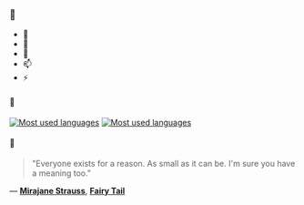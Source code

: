### 👋

- 🔭
- 🌱
- 💬
- 📫
- ⚡

#### 🧏

[![Most used languages](https://github-readme-stats-aynah.vercel.app/api/top-langs/?username=aynh&theme=solarized-dark&langs_count=6&layout=compact&hide_title=true)](https://github.com/anuraghazra/github-readme-stats#gh-dark-mode-only)
[![Most used languages](https://github-readme-stats-aynah.vercel.app/api/top-langs/?username=aynh&theme=solarized-light&langs_count=6&layout=compact&hide_title=true)](https://github.com/anuraghazra/github-readme-stats#gh-light-mode-only)

#### 💬

> "Everyone exists for a reason. As small as it can be. I'm sure you have a meaning too."

&mdash; [**Mirajane Strauss**](https://myanimelist.net/character.php?q=Mirajane%20Strauss&cat=character), [**Fairy Tail**](https://myanimelist.net/search/all?q=Fairy%20Tail&cat=all)
